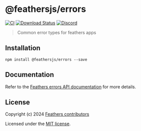 # @feathersjs/errors

[![CI](https://github.com/feathersjs/feathers/workflows/CI/badge.svg)](https://github.com/feathersjs/feathers/actions?query=workflow%3ACI)
[![Download Status](https://img.shields.io/npm/dm/@feathersjs/errors.svg?style=flat-square)](https://www.npmjs.com/package/@feathersjs/errors)
[![Discord](https://badgen.net/badge/icon/discord?icon=discord&label)](https://discord.gg/qa8kez8QBx)

> Common error types for feathers apps

## Installation

```
npm install @feathersjs/errors --save
```

## Documentation

Refer to the [Feathers errors API documentation](https://feathersjs.com/api/errors.html) for more details.

## License

Copyright (c) 2024 [Feathers contributors](https://github.com/feathersjs/feathers/graphs/contributors)

Licensed under the [MIT license](LICENSE).
